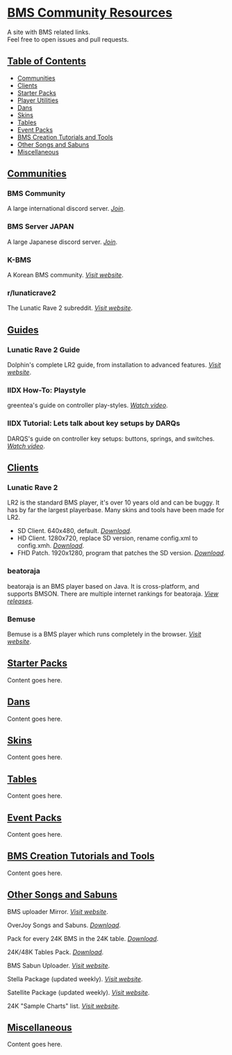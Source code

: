 # [BMS Community Resources](#bms-community-resources)

A site with BMS related links.
<br>
Feel free to open issues and pull requests.

## [Table of Contents](#table-of-contents)

* [Communities](#communities)
* [Clients](#clients)
* [Starter Packs](#starter-packs)
* [Player Utilities](#player-utilities)
* [Dans](#dans)
* [Skins](#skins)
* [Tables](#tables)
* [Event Packs](#event-packs)
* [BMS Creation Tutorials and Tools](#bms-creation-tutorials-and-tools)
* [Other Songs and Sabuns](#other-songs-and-sabuns)
* [Miscellaneous](#miscellaneous)

## [Communities](#communities)

### BMS Community

A large international discord server.
[*Join*](https://discord.gg/Q4vKF8T).

### BMS Server JAPAN

A large Japanese discord server.
[*Join*](https://discord.gg/DvxHfEa).

### K-BMS

A Korean BMS community.
[*Visit website*](https://k-bms.com/).

### r/lunaticrave2

The Lunatic Rave 2 subreddit.
[*Visit website*](https://www.reddit.com/r/lunaticrave2/).

## [Guides](#guides)

### Lunatic Rave 2 Guide

Dolphin's complete LR2 guide, from installation to advanced features.
[*Visit website*](http://news.keysounds.net/lr2guide).

### IIDX How-To: Playstyle
greentea's guide on controller play-styles.
[*Watch video*](https://www.youtube.com/watch?v=yRnYOdsgdIY).

### IIDX Tutorial: Lets talk about key setups by DARQs
DARQS's guide on controller key setups: buttons, springs, and switches.
[*Watch video*](https://www.youtube.com/watch?v=SyTYiEhMYG4).

## [Clients](#clients)

### Lunatic Rave 2

LR2 is the standard BMS player, it's over 10 years old and can be buggy. It has by far the largest playerbase. Many skins and tools have been made for LR2.

* SD Client. 640x480, default.
[*Download*](https://drive.google.com/file/d/1HODmutLTJLyjnZ9AuDzC8PkGUnbL6dxD/view).
* HD Client. 1280x720, replace SD version, rename config.xml to config.xmh.
[*Download*](https://drive.google.com/file/d/1HODmutLTJLyjnZ9AuDzC8PkGUnbL6dxD/view).
* FHD Patch. 1920x1280, program that patches the SD version.
[*Download*](https://drive.google.com/file/d/12wDpQu-z65e1hiXYy4tt8Ep76_QscXPI/view).

### beatoraja

beatoraja is an BMS player based on Java. It is cross-platform, and supports BMSON. There are multiple internet rankings for beatoraja.
[*View releases*](https://github.com/exch-bms2/beatoraja/releases).

### Bemuse

Bemuse is a BMS player which runs completely in the browser.
[*Visit website*](https://bemuse.ninja/).

## [Starter Packs](#starter-packs)

Content goes here.

## [Dans](#dans)

Content goes here.

## [Skins](#skins)

Content goes here.

## [Tables](#tables)

Content goes here.

## [Event Packs](#event-packs)

Content goes here.

## [BMS Creation Tutorials and Tools](#bms-creation-tutorials-and-tools)

Content goes here.

## [Other Songs and Sabuns](#other-songs-and-sabuns)

BMS uploader Mirror.
[*Visit website*](http://www.ribbit.xyz/bms/mirror/).

OverJoy Songs and Sabuns.
[*Download*](https://onedrive.live.com/?id=40805CD20B6241C6%211913&cid=40805CD20B6241C6).

Pack for every 24K BMS in the 24K table.
[*Download*](https://drive.google.com/file/d/1HoLuCcZ6gzxjofM8Rw-INQxp0EhE1oFY/view).

24K/48K Tables Pack.
[*Download*](https://www.dropbox.com/s/b5iyzzaq5lq4yfk/24keys.7z?dl=0).

BMS Sabun Uploader.
[*Visit website*](http://gnqg.rosx.net/upload/).

Stella Package (updated weekly).
[*Visit website*](https://pastebin.com/9GfkuLWM).

Satellite Package (updated weekly).
[*Visit website*](https://pastebin.com/L2fcu8MR).

24K "Sample Charts" list.
[*Visit website*](https://docs.google.com/spreadsheets/d/1p4ksJmFty2l1zyJUmt24Ka2G89D7NdjFMA06QevTNv8/edit#gid=414122430).

## [Miscellaneous](#miscellaneous)

Content goes here.
